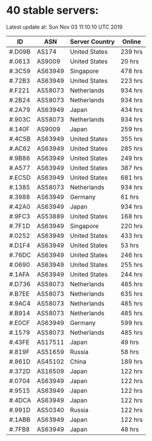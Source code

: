 # 40 stable servers:

Latest update at: Sun Nov 03 11:10:10 UTC 2019

| ID | ASN | Server Country | Online |
| -- | --- | -------------- | ------ |
| #.D09B | AS174 | United States | 239 hrs |
| #.0613 | AS9009 | United States | 20 hrs |
| #.3C59 | AS63949 | Singapore | 478 hrs |
| #.72B3 | AS63949 | United States | 223 hrs |
| #.F221 | AS58073 | Netherlands | 934 hrs |
| #.2B24 | AS58073 | Netherlands | 934 hrs |
| #.2A79 | AS63949 | Japan | 434 hrs |
| #.903C | AS58073 | Netherlands | 934 hrs |
| #.140F | AS9009 | Japan | 259 hrs |
| #.4C5B | AS63949 | United States | 355 hrs |
| #.AC62 | AS63949 | United States | 285 hrs |
| #.9B86 | AS63949 | United States | 249 hrs |
| #.A577 | AS63949 | United States | 387 hrs |
| #.EC5D | AS63949 | United States | 681 hrs |
| #.1385 | AS58073 | Netherlands | 934 hrs |
| #.3988 | AS63949 | Germany | 61 hrs |
| #.42A0 | AS63949 | Japan | 934 hrs |
| #.9FC3 | AS53889 | United States | 168 hrs |
| #.7F1D | AS63949 | Singapore | 220 hrs |
| #.0252 | AS63949 | United States | 433 hrs |
| #.D1F4 | AS63949 | United States | 53 hrs |
| #.76DC | AS63949 | United States | 246 hrs |
| #.0690 | AS63949 | United States | 255 hrs |
| #.1AFA | AS63949 | United States | 244 hrs |
| #.D736 | AS58073 | Netherlands | 485 hrs |
| #.B7EE | AS58073 | Netherlands | 635 hrs |
| #.9AC4 | AS58073 | Netherlands | 485 hrs |
| #.B914 | AS58073 | Netherlands | 485 hrs |
| #.E0CF | AS63949 | Germany | 599 hrs |
| #.1579 | AS58073 | Netherlands | 485 hrs |
| #.43FE | AS17511 | Japan | 49 hrs |
| #.819F | AS51659 | Russia | 58 hrs |
| #.861D | AS45102 | China | 189 hrs |
| #.372D | AS16509 | Japan | 122 hrs |
| #.0704 | AS63949 | Japan | 122 hrs |
| #.9515 | AS63949 | Japan | 122 hrs |
| #.4DCA | AS63949 | Japan | 122 hrs |
| #.991D | AS50340 | Russia | 122 hrs |
| #.1ABB | AS63949 | Japan | 122 hrs |
| #.7FB8 | AS63949 | Japan | 48 hrs |

